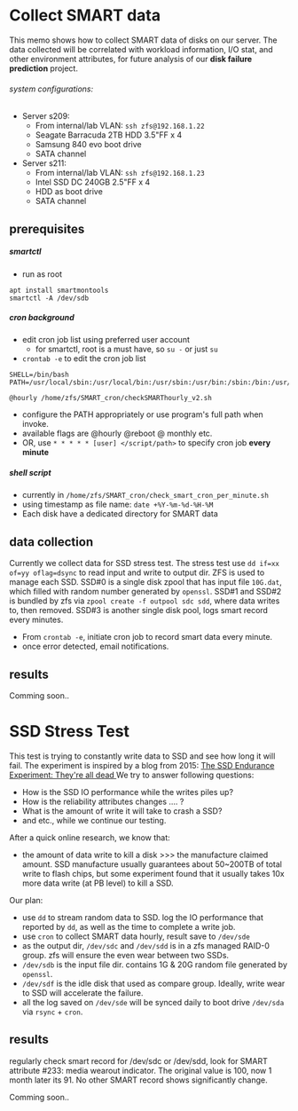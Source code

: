 # Collect SMART data
This memo shows how to collect SMART data of disks on our server. The data collected will be correlated with workload information, I/O stat, and other environment attributes, for future analysis of our **disk failure prediction** project.
###### system configurations:
- Server s209: 
  - From internal/lab VLAN:  `ssh zfs@192.168.1.22`
  - Seagate Barracuda 2TB HDD 3.5"FF x 4
  - Samsung 840 evo boot drive
  - SATA channel
- Server s211:
  - From internal/lab VLAN:  `ssh zfs@192.168.1.23`
  - Intel SSD DC 240GB 2.5"FF x 4
  - HDD as boot drive
  - SATA channel


## prerequisites

##### smartctl 
- run as root

```
apt install smartmontools
smartctl -A /dev/sdb
```

##### cron background
- edit cron job list using preferred user account
  - for smartctl, root is a must have, so `su -` or just `su`
- `crontab -e` to edit the cron job list
```
SHELL=/bin/bash
PATH=/usr/local/sbin:/usr/local/bin:/usr/sbin:/usr/bin:/sbin:/bin:/usr/games:/usr/local/games

@hourly /home/zfs/SMART_cron/checkSMARThourly_v2.sh
```
- configure the PATH appropriately or use program's full path when invoke.
- available flags are @hourly @reboot @ monthly etc.
- OR, use `* * * * * [user] </script/path>` to specify cron job **every minute**

##### shell script
- currently in `/home/zfs/SMART_cron/check_smart_cron_per_minute.sh`
- using timestamp as file name: `date +%Y-%m-%d-%H-%M`
- Each disk have a dedicated directory for SMART data

## data collection
Currently we collect data for SSD stress test. The stress test use `dd if=xx of=yy oflag=dsync` to read input and write to output dir. ZFS is used to manage each SSD. SSD#0 is a single disk zpool that has input file `10G.dat`, which filled with random number generated by `openssl`. SSD#1 and SSD#2 is bundled by zfs via `zpool create -f outpool sdc sdd`, where data writes to, then removed. SSD#3 is another single disk pool, logs smart record every minutes. 

- From `crontab -e`, initiate cron job to record smart data every minute.
- once error detected, email notifications.

## results
Comming soon..

# SSD Stress Test
This test is trying to constantly write data to SSD and see how long it will fail. The experiment is inspired by a blog from 2015: [The SSD Endurance Experiment: They're all dead
](https://techreport.com/review/27909/the-ssd-endurance-experiment-theyre-all-dead)
We try to answer following questions:
- How is the SSD IO performance while the writes piles up?
- How is the reliability attributes changes .... ?
- What is the amount of write it will take to crash a SSD?
- and etc., while we continue our testing.

After a quick online research, we know that:
- the amount of data write to kill a disk >>> the manufacture claimed amount. SSD manufacture usually guarantees about 50~200TB of total write to flash chips, but some experiment found that it usually takes 10x more data write (at PB level) to kill a SSD.

Our plan:
- use `dd` to stream random data to SSD. log the IO performance that reported by `dd`, as well as the time to complete a write job.
- use `cron` to collect SMART data hourly, result save to `/dev/sde`
- as the output dir, `/dev/sdc` and `/dev/sdd` is in a zfs managed RAID-0 group. zfs will ensure the even wear between two SSDs.
- `/dev/sdb` is the input file dir. contains 1G & 20G random file generated by `openssl`.
- `/dev/sdf` is the idle disk that used as compare group. Ideally, write wear to SSD will accelerate the failure.
- all the log saved on `/dev/sde` will be synced daily to boot drive `/dev/sda` via `rsync` + `cron`.

## results

regularly check smart record for /dev/sdc or /dev/sdd, look for SMART attribute #233: media wearout indicator. The original value is 100, now 1 month later its 91. No other SMART record shows significantly change.

Comming soon..


